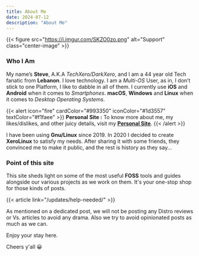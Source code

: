 ```yaml
---
title: About Me
date: 2024-07-12
description: "About Me"
---
```


{{< figure src="https://i.imgur.com/SKZO0zo.png" alt="Support" class="center-image" >}}

### Who I Am

My name’s **Steve**, A.K.A *TechXero/DarkXero*, and I am a 44 year old Tech fanatic from **Lebanon**. I love technology. I am a *Multi-OS* User, as in, I don’t stick to one Platform, I like to dabble in all of them. I currently use **iOS** and **Android** when it comes to *Smartphones*. **macOS**, **Windows** and **Linux** when it comes to *Desktop Operating Systems*.

{{< alert icon="fire" cardColor="#993350" iconColor="#1d3557" textColor="#f1faee" >}}
**Personal Site :** To know more about me, my likes/dislikes, and other juicy details, visit my [**Personal Site**](https://techxero.com).
{{< /alert >}}

I have been using **Gnu/Linux** since 2019. In 2020 I decided to create **XeroLinux** to satisfy my needs. After sharing it with some friends, they convinced me to make it public, and the rest is history as they say...

### Point of this site

This site sheds light on some of the most useful **FOSS** tools and guides alongside our various projects as we work on them. It's your one-stop shop for those kinds of posts.

{{< article link="/updates/help-needed/" >}}

As mentioned on a dedicated post, we will not be posting any Distro reviews or Vs. articles to avoid any drama. Also we try to avoid opinionated posts as much as we can.

Enjoy your stay here.

Cheers y'all 😀
